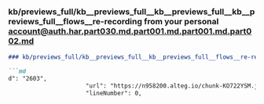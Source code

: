 ### kb/previews_full/kb__previews_full__kb__previews_full__kb__previews_full__flows__re-recording from your personal account@auth.har.part030.md.part001.md.part001.md.part002.md

```md
### kb/previews_full/kb__previews_full__kb__previews_full__flows__re-recording from your personal account@auth.har.part030.md.part001.md.part001.md (part 002)

```md
d": "2603",
                      "url": "https://n958200.alteg.io/chunk-KO722YSM.js",
                      "lineNumber": 0,
          
```

```

```
